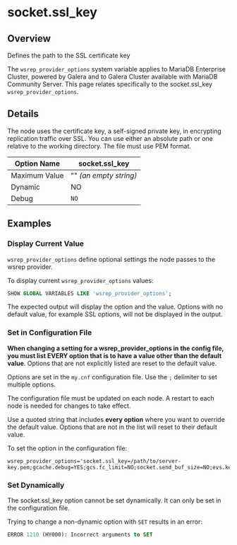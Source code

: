 # socket.ssl\_key

## Overview <a href="#overview_h2" id="overview_h2"></a>

Defines the path to the SSL certificate key

The `wsrep_provider_options` system variable applies to MariaDB Enterprise Cluster, powered by Galera and to Galera Cluster available with MariaDB Community Server. This page relates specifically to the socket.ssl\_key `wsrep_provider_options`.

## Details

The node uses the certificate key, a self-signed private key, in encrypting replication traffic over SSL. You can use either an absolute path or one relative to the working directory. The file must use PEM format.

| Option Name   | socket.ssl\_key        |
| ------------- | ---------------------- |
| Maximum Value | "" _(an empty string)_ |
| Dynamic       | NO                     |
| Debug         | `NO`                   |

## Examples

### Display Current Value

`wsrep_provider_options` define optional settings the node passes to the wsrep provider.

To display current `wsrep_provider_options` values:

```sql
SHOW GLOBAL VARIABLES LIKE 'wsrep_provider_options';
```

The expected output will display the option and the value. Options with no default value, for example SSL options, will not be displayed in the output.

### Set in Configuration File

**When changing a setting for a wsrep\_provider\_options in the config file, you must list EVERY option that is to have a value other than the default value**. Options that are not explicitly listed are reset to the default value.

Options are set in the `my.cnf` configuration file. Use the `;` delimiter to set multiple options.

The configuration file must be updated on each node. A restart to each node is needed for changes to take effect.

Use a quoted string that includes **every option** where you want to override the default value. Options that are not in the list will reset to their default value.

To set the option in the configuration file:

```
wsrep_provider_options='socket.ssl_key=/path/to/server-key.pem;gcache.debug=YES;gcs.fc_limit=NO;socket.send_buf_size=NO;evs.keepalive_period=PT3S'
```

### Set Dynamically

The socket.ssl\_key option cannot be set dynamically. It can only be set in the configuration file.

Trying to change a non-dynamic option with `SET` results in an error:

```sql
ERROR 1210 (HY000): Incorrect arguments to SET
```
